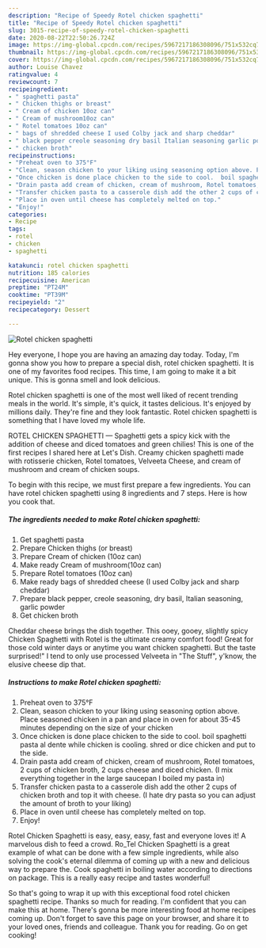 ```yaml
---
description: "Recipe of Speedy Rotel chicken spaghetti"
title: "Recipe of Speedy Rotel chicken spaghetti"
slug: 3015-recipe-of-speedy-rotel-chicken-spaghetti
date: 2020-08-22T22:50:26.724Z
image: https://img-global.cpcdn.com/recipes/5967217186308096/751x532cq70/rotel-chicken-spaghetti-recipe-main-photo.jpg
thumbnail: https://img-global.cpcdn.com/recipes/5967217186308096/751x532cq70/rotel-chicken-spaghetti-recipe-main-photo.jpg
cover: https://img-global.cpcdn.com/recipes/5967217186308096/751x532cq70/rotel-chicken-spaghetti-recipe-main-photo.jpg
author: Louise Chavez
ratingvalue: 4
reviewcount: 7
recipeingredient:
- " spaghetti pasta"
- " Chicken thighs or breast"
- " Cream of chicken 10oz can"
- " Cream of mushroom10oz can"
- " Rotel tomatoes 10oz can"
- " bags of shredded cheese I used Colby jack and sharp cheddar"
- " black pepper creole seasoning dry basil Italian seasoning garlic powder"
- " chicken broth"
recipeinstructions:
- "Preheat oven to 375°F"
- "Clean, season chicken to your liking using seasoning option above. Place seasoned chicken in a pan and place in oven for about 35-45 minutes depending on the size of your chicken"
- "Once chicken is done place chicken to the side to cool.  boil spaghetti pasta al dente while chicken is cooling.  shred or dice chicken and put to the side."
- "Drain pasta add cream of chicken, cream of mushroom, Rotel tomatoes, 2 cups of chicken broth, 2 cups cheese and diced chicken. (I mix everything together in the large saucepan I boiled my pasta in)"
- "Transfer chicken pasta to a casserole dish add the other 2 cups of chicken broth and top it with cheese. (I hate dry pasta so you can adjust the amount of broth to your liking)"
- "Place in oven until cheese has completely melted on top."
- "Enjoy!"
categories:
- Recipe
tags:
- rotel
- chicken
- spaghetti

katakunci: rotel chicken spaghetti 
nutrition: 185 calories
recipecuisine: American
preptime: "PT24M"
cooktime: "PT39M"
recipeyield: "2"
recipecategory: Dessert

---
```



![Rotel chicken spaghetti](https://img-global.cpcdn.com/recipes/5967217186308096/751x532cq70/rotel-chicken-spaghetti-recipe-main-photo.jpg)

Hey everyone, I hope you are having an amazing day today. Today, I'm gonna show you how to prepare a special dish, rotel chicken spaghetti. It is one of my favorites food recipes. This time, I am going to make it a bit unique. This is gonna smell and look delicious.

Rotel chicken spaghetti is one of the most well liked of recent trending meals in the world. It's simple, it's quick, it tastes delicious. It's enjoyed by millions daily. They're fine and they look fantastic. Rotel chicken spaghetti is something that I have loved my whole life.

ROTEL CHICKEN SPAGHETTI — Spaghetti gets a spicy kick with the addition of cheese and diced tomatoes and green chilies! This is one of the first recipes I shared here at Let&#39;s Dish. Creamy chicken spaghetti made with rotisserie chicken, Rotel tomatoes, Velveeta Cheese, and cream of mushroom and cream of chicken soups.


To begin with this recipe, we must first prepare a few ingredients. You can have rotel chicken spaghetti using 8 ingredients and 7 steps. Here is how you cook that.

<!--inarticleads1-->

##### The ingredients needed to make Rotel chicken spaghetti:

1. Get  spaghetti pasta
1. Prepare  Chicken thighs (or breast)
1. Prepare  Cream of chicken (10oz can)
1. Make ready  Cream of mushroom(10oz can)
1. Prepare  Rotel tomatoes (10oz can)
1. Make ready  bags of shredded cheese (I used Colby jack and sharp cheddar)
1. Prepare  black pepper, creole seasoning, dry basil, Italian seasoning, garlic powder
1. Get  chicken broth


Cheddar cheese brings the dish together. This ooey, gooey, slightly spicy Chicken Spaghetti with Rotel is the ultimate creamy comfort food! Great for those cold winter days or anytime you want chicken spaghetti. But the taste surprised!&#34; I tend to only use processed Velveeta in &#34;The Stuff&#34;, y&#39;know, the elusive cheese dip that. 

<!--inarticleads2-->

##### Instructions to make Rotel chicken spaghetti:

1. Preheat oven to 375°F
1. Clean, season chicken to your liking using seasoning option above. Place seasoned chicken in a pan and place in oven for about 35-45 minutes depending on the size of your chicken
1. Once chicken is done place chicken to the side to cool.  boil spaghetti pasta al dente while chicken is cooling.  shred or dice chicken and put to the side.
1. Drain pasta add cream of chicken, cream of mushroom, Rotel tomatoes, 2 cups of chicken broth, 2 cups cheese and diced chicken. (I mix everything together in the large saucepan I boiled my pasta in)
1. Transfer chicken pasta to a casserole dish add the other 2 cups of chicken broth and top it with cheese. (I hate dry pasta so you can adjust the amount of broth to your liking)
1. Place in oven until cheese has completely melted on top.
1. Enjoy!


Rotel Chicken Spaghetti is easy, easy, easy, fast and everyone loves it! A marvelous dish to feed a crowd. Ro_Tel Chicken Spaghetti is a great example of what can be done with a few simple ingredients, while also solving the cook&#39;s eternal dilemma of coming up with a new and delicious way to prepare the. Cook spaghetti in boiling water according to directions on package. This is a really easy recipe and tastes wonderful! 

So that's going to wrap it up with this exceptional food rotel chicken spaghetti recipe. Thanks so much for reading. I'm confident that you can make this at home. There's gonna be more interesting food at home recipes coming up. Don't forget to save this page on your browser, and share it to your loved ones, friends and colleague. Thank you for reading. Go on get cooking!
